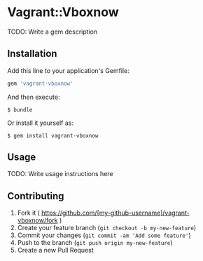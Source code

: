 # Vagrant::Vboxnow

TODO: Write a gem description

## Installation

Add this line to your application's Gemfile:

```ruby
gem 'vagrant-vboxnow'
```

And then execute:

    $ bundle

Or install it yourself as:

    $ gem install vagrant-vboxnow

## Usage

TODO: Write usage instructions here

## Contributing

1. Fork it ( https://github.com/[my-github-username]/vagrant-vboxnow/fork )
2. Create your feature branch (`git checkout -b my-new-feature`)
3. Commit your changes (`git commit -am 'Add some feature'`)
4. Push to the branch (`git push origin my-new-feature`)
5. Create a new Pull Request
